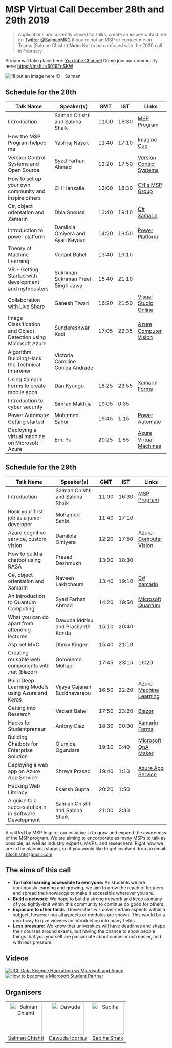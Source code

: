 

# MSP Virtual Call December 28th and 29th 2019
> Applications are currently closed for talks, create an issue/contact me on [Twitter @SalmanMKC](https://twitter.com/salmanmkc "salmanmkc on twitter") if you're not an MSP or contact me on Teams (Salman Chishti)
>**Note**: Not to be confused with the 2020 call in February

Stream will take place here: [YouTube Channel](https://www.youtube.com/channel/UCokbgC90PVz7jrAK3FN-uSA)
Come join our community here: https://msft.it/6019TnSKW


![I'll put an image here :D - Salman](https://pbs.twimg.com/media/EL6qrZcW4AAbzUV?format=jpg&name=4096x4096)

## Schedule for the 28th
|Talk Name|Speaker(s)|GMT|IST|Links|
|--|--|--|--|--|
| Introduction | Salman Chishti and Sabiha Shaik |11:00|16:30|[MSP Program](https://studentpartners.microsoft.com/)|
| How the MSP Program helped me | Yashraj Nayak|11:40|17:10|[Imagine Cup](https://imaginecup.microsoft.com/en-us/Events?id=0)|
| Version Control Systems and Open Source | Syed Farhan Ahmad |12:20|17:50|[Version Control Systems](https://git-scm.com/book/en/v2/Getting-Started-About-Version-Control)|
|How to set up your own community and inspire others | CH Hanzaila |13:00|18:30|[CH's MSP Group](https://www.facebook.com/MSP.PAK/)|
| C#, object orientation and Xamarin | Dhia Snoussi |13:40|19:10|[C#](https://docs.microsoft.com/en-us/dotnet/csharp/) [Xamarin](https://dotnet.microsoft.com/apps/xamarin)|
|Introduction to power platform|Damilola Omiyera and Ayan Keynan|14:20|19:50|[Power Platform](https://powerplatform.microsoft.com/en-gb/)|
| Theory of Machine Learning | Vedant Bahel |13:40|19:10||
|VR - Getting Started with development and mythbusters|Sukhman Sukhman Preet Singh Jawa|15:40|21:10|
|Collaboration with Live Share|Ganesh Tiwari|16:20|21:50|[Visual Studio Online](https://visualstudio.microsoft.com/services/visual-studio-online/)|
|Image Classification and Object Detection using Microsoft Azure|Sundereshwar Kodi|17:05|22:35|[Azure Computer Vision](https://azure.microsoft.com/en-gb/services/cognitive-services/computer-vision/)|
Algorithm Building/Hack the Technical Interview|Victoria Carolline Correa Andrade||
|Using Xamarin Forms to create mobile apps|Dan Kyungu|18:25|23:55|[Xamarin Forms](https://dotnet.microsoft.com/apps/xamarin/xamarin-forms)|
| Introduction to cyber security | Simran Makhija |19:05|0:35||
|Power Automate: Getting started|Mohamed Sahbi|19:45|1:15|[Power Automate](https://flow.microsoft.com/en-us/)|
|Deploying a virtual machine on Microsoft Azure|Eric Yu|20:25|1:55|[Azure Virtual Machines](https://azure.microsoft.com/en-gb/services/virtual-machines/)|

## Schedule for the 29th
|Talk Name|Speaker(s)|GMT|IST|Links|
|--|--|--|--|--|
| Introduction | Salman Chishti and Sabiha Shaik |11:00|16:30|[MSP Program](https://studentpartners.microsoft.com/)|
| Rock your first job as a junior developer | Mohamed Sahbi|11:40|17:10||
| Azure cognitive service, custom vision | Damilola Omiyera|12:20|17:50|[Azure Computer Vision](https://azure.microsoft.com/en-gb/services/cognitive-services/computer-vision/)|
|How to build a chatbot using RASA | Prasad Deshmukh |13:00|18:30||
| C#, object orientation and Xamarin | Naveen Lakhchaura |13:40|19:10|[C#](https://docs.microsoft.com/en-us/dotnet/csharp/) [Xamarin](https://dotnet.microsoft.com/apps/xamarin)|
| An Introduction to Quantum Computing | Syed Farhan Ahmad |14:20|19:50|[Microsoft Quantum](https://www.microsoft.com/en-in/quantum/)|
| What you can do apart from attending lectures | Dawuda Iddrisu and Prashanth Konda|15:10|20:40||
|Asp.net MVC|Dhruv Kinger|15:40|21:10||
|Creating reusable web components with .net (blazor)|Gomolemo Mohapi|17:45|23:15|16:20|21:50|[Blazor](https://dotnet.microsoft.com/apps/aspnet/web-apps/blazor)|
|Build Deep Learning Models using Azure and Keras|Vijaya Gajanan Buddhavarapu|16:50|22:20|[Azure Machine Learning](https://azure.microsoft.com/en-gb/services/machine-learning/)|
|Getting into Research|Vedant Bahel|17:50|23:20|[Blazor](https://dotnet.microsoft.com/apps/aspnet/web-apps/blazor)|
|Hacks for Studentpreneur|Antony Diaz|18:30|00:00|[Xamarin Forms](https://dotnet.microsoft.com/apps/xamarin/xamarin-forms)|
|Building Chatbots for Enterprise Solution|Olumide Ogundare|19:10|0:40|[Microsoft QnA Maker](https://azure.microsoft.com/en-gb/services/cognitive-services/qna-maker/)|
|Deploying a web app on Azure App Service|Shreya Prasad|19:40|1:10|[Azure App Service](https://azure.microsoft.com/en-gb/services/app-service/)|
|Hacking Web Literacy|Ekansh Gupta|20:20|1:50||
|A guide to a successful path in Software Development|Salman Chishti and Sabiha Shaik|21:00|2:30||


A call led by MSP Inspire, our initiative is to grow and expand the awareness of the MSP program. We are aiming to encorporate as many MSPs to talk as possible, as well as industry experts, MVPs, and reseachers. Right now we are in the planning stages, so if you would like to get involved drop an email: 13schishti@gmail.com

## The aims of this call

- **To make learning accessible to everyone:** As students we are continously learning and growing, we aim to  grow the reach of lectuers and spread the knowledge to make it accessible wherever you are.
- **Build a network:** We hope to build a strong network and keep as many of you tightly-knit within this community to continue do good for others.
- **Exposure to other fields:** Universities will cover certain aspects within a subject, however not all aspects or modules are shown. This would be a good way to give viewers an introduction into many fields.
- **Less pressure:** We know that universities will have deadlines and shape their courses around exams, but having the chance to show people things that you yourself are passionate about comes much easier, and with less pressure.




## Videos
[![UCL Data Science Hackathon w/ Microsoft and Amex](https://img.youtube.com/vi/9lvn1BWlpGg/0.jpg)](https://www.youtube.com/watch?v=9lvn1BWlpGg)
[![How to become a Microsoft Student Partner](https://img.youtube.com/vi/8ZiKViKTTOw/0.jpg)](https://www.youtube.com/watch?v=8ZiKViKTTOw)





## Organisers

<table>
  <tr>
    <td align="center"><a href="https://www.linkedin.com/in/SalmanMKC"><img src="https://avatars3.githubusercontent.com/u/32169182?v=4" width = "100px;" alt="Salman Chishti"/><br/><sub<b>Salman Chishti</b></sub></a><br/>
    <td align="center"><a href="https://www.linkedin.com/in/dawoodiddris/"><img src="https://pbs.twimg.com/profile_images/1083118269203169280/d8JlI67G_400x400.jpg" width = "100px;" alt="Dawuda"/><br/><sub<b>Dawuda Iddrisu</b></sub></a><br/>
    <td align="center"><a href="https://www.linkedin.com/in/sabiha-shaik/"><img src="https://i.imgur.com/RTxGZuJ.png" width = "100px;" alt="Sabiha"/><br/><sub<b>Sabiha Shaik</b></sub></a><br/>
  </tr>
</table>


